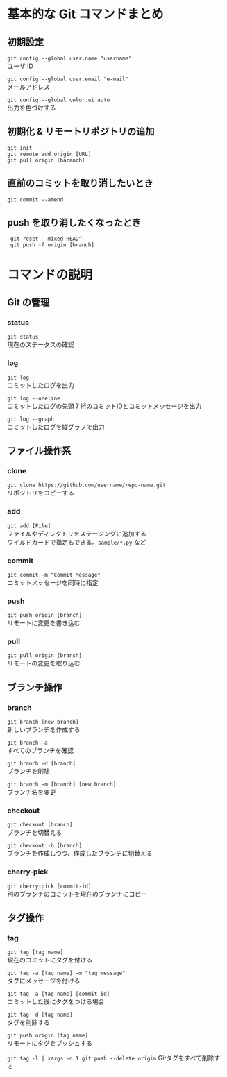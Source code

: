 # 基本的な Git コマンドまとめ

## 初期設定

`git config --global user.name "username"`  
ユーザ ID

`git config --global user.email "e-mail"`  
メールアドレス

`git config --global color.ui auto`  
出力を色づけする

## 初期化 & リモートリポジトリの追加
`git init`  
`git remote add origin [URL]`  
`git pull origin [baranch]`  

## 直前のコミットを取り消したいとき
`git commit --amend`

## push を取り消したくなったとき
` git reset --mixed HEAD^`  
` git push -f origin [branch]`

# コマンドの説明

## Git の管理
### status

`git status`  
現在のステータスの確認

### log

`git log`  
コミットしたログを出力

`git log --oneline`  
コミットしたログの先頭７桁のコミットIDとコミットメッセージを出力

`git log --graph`  
コミットしたログを縦グラフで出力

## ファイル操作系
### clone

`git clone https://github.com/username/repo-name.git`  
リポジトリをコピーする

### add

`git add [File]`  
ファイルやディレクトリをステージングに追加する  
ワイルドカードで指定もできる。`sample/*.py` など

### commit

`git commit -m "Commit Message"`  
コミットメッセージを同時に指定

### push

`git push origin [branch]`  
リモートに変更を書き込む

### pull

`git pull origin [bransh]`  
リモートの変更を取り込む

## ブランチ操作
### branch

`git branch [new branch]`  
新しいブランチを作成する

`git branch -a`  
すべてのブランチを確認

`git branch -d [branch]`  
ブランチを削除

`git branch -m [branch] [new branch]`  
ブランチ名を変更

### checkout

`git checkout [branch]`  
ブランチを切替える

`git checkout -b [branch]`  
ブランチを作成しつつ、作成したブランチに切替える

### cherry-pick

`git cherry-pick [commit-id]`  
別のブランチのコミットを現在のブランチにコピー

## タグ操作
### tag

`git tag [tag name]`  
現在のコミットにタグを付ける

`git tag -a [tag name] -m "tag message"`  
タグにメッセージを付ける

`git tag -a [tag name] [commit id]`  
コミットした後にタグをつける場合

`git tag -d [tag name]`  
タグを削除する

`git push origin [tag name]`  
リモートにタグをプッシュする

`git tag -l | xargs -n 1 git push --delete origin`
Gitタグをすべて削除する
